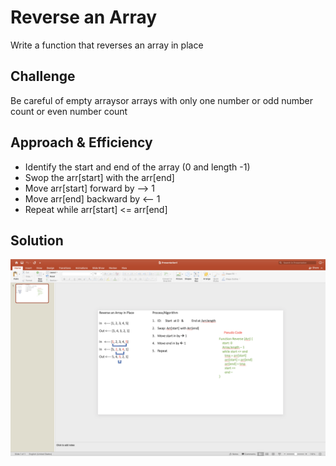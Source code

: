 


# Reverse an Array
Write a function that reverses an array in place

## Challenge
Be careful of empty arraysor arrays with only one number or odd number count or even number count


## Approach & Efficiency
- Identify the start and end of the array (0 and length -1)
- Swop the arr[start] with the arr[end]
- Move arr[start] forward by --> 1
- Move arr[end] backward by <-- 1
- Repeat while arr[start] <= arr[end]

## Solution
![Whiteboiard](whiteboard.png)
